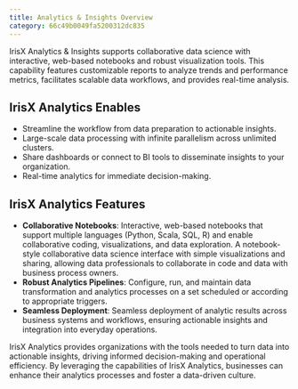 ```yaml
---
title: Analytics & Insights Overview
category: 66c49b0049fa5200312dc835
---
```


IrisX Analytics & Insights supports collaborative data science with interactive, web-based notebooks and robust visualization tools. This capability features customizable reports to analyze trends and performance metrics, facilitates scalable data workflows, and provides real-time analysis. 


## IrisX Analytics Enables
- Streamline the workflow from data preparation to actionable insights.
- Large-scale data processing with infinite parallelism across unlimited clusters.
- Share dashboards or connect to BI tools to disseminate insights to your organization. 
- Real-time analytics for immediate decision-making.

## IrisX Analytics Features
- **Collaborative Notebooks**: Interactive, web-based notebooks that support multiple languages (Python, Scala, SQL, R) and enable collaborative coding, visualizations, and data exploration. A notebook-style collaborative data science interface with simple visualizations and sharing, allowing data professionals to collaborate in code and data with business process owners.
- **Robust Analytics Pipelines**: Configure, run, and maintain data transformation and analytics processes on a set scheduled or according to appropriate triggers.
- **Seamless Deployment**: Seamless deployment of analytic results across business systems and workflows, ensuring actionable insights and integration into everyday operations.

IrisX Analytics provides organizations with the tools needed to turn data into actionable insights, driving informed decision-making and operational efficiency. By leveraging the capabilities of IrisX Analytics, businesses can enhance their analytics processes and foster a data-driven culture.


